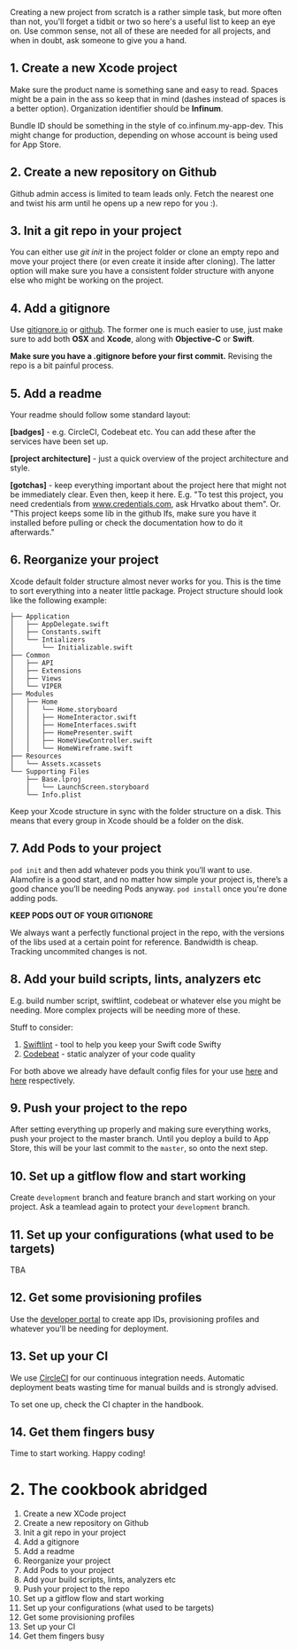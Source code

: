 <div class="markdown-output__summary">
  Creating a new project from scratch is a rather simple task, but more often than not, you'll forget a tidbit or two so here's a useful list to keep an eye on. Use common sense, not all of these are needed for all projects, and when in doubt, ask someone to give you a hand.
</div>

## 1. Create a new Xcode project

Make sure the product name is something sane and easy to read. Spaces might be a pain in the ass so keep that in mind (dashes instead of spaces is a better option). Organization identifier should be **Infinum**.

Bundle ID should be something in the style of co.infinum.my-app-dev. This might change for production, depending on whose account is being used for App Store.

## 2. Create a new repository on Github

Github admin access is limited to team leads only. Fetch the nearest one and twist his arm until he opens up a new repo for you :).

## 3. Init a git repo in your project

You can either use *git init* in the project folder or clone an empty repo and move your project there (or even create it inside after cloning). The latter option will make sure you have a consistent folder structure with anyone else who might be working on the project.

## 4. Add a gitignore

Use [gitignore.io](https://www.gitignore.io/) or [github](https://github.com/github/gitignore). The former one is much easier to use, just make sure to add both **OSX** and **Xcode**, along with **Objective-C** or **Swift**.

**Make sure you have a .gitignore before your first commit.** Revising the repo is a bit painful process.

## 5. Add a readme

Your readme should follow some standard layout:

**[badges]** - e.g. CircleCI, Codebeat etc. You can add these after the services have been set up.

**[project architecture]** - just a quick overview of the project architecture and style.

**[gotchas]** - keep everything important about the project here that might not be immediately clear. Even then, keep it here. E.g. "To test this project, you need credentials from www.credentials.com, ask Hrvatko about them". Or. "This project keeps some lib in the github lfs, make sure you have it installed before pulling or check the documentation how to do it afterwards."
 
## 6. Reorganize your project

Xcode default folder structure almost never works for you. This is the time to sort everything into a neater little package. Project structure should look like the following example:

```
├── Application
│   ├── AppDelegate.swift
│   ├── Constants.swift
│   └── Intializers
│       └── Initializable.swift
├── Common
│   ├── API
│   ├── Extensions
│   ├── Views
│   └── VIPER
├── Modules
│   ├── Home
│   │   └── Home.storyboard
│   │   ├── HomeInteractor.swift
│   │   ├── HomeInterfaces.swift
│   │   ├── HomePresenter.swift
│   │   ├── HomeViewController.swift
│   │   └── HomeWireframe.swift
├── Resources
│   └── Assets.xcassets
└── Supporting Files
    ├── Base.lproj
    │   └── LaunchScreen.storyboard
    └── Info.plist
```

Keep your Xcode structure in sync with the folder structure on a disk. This means that every group in Xcode should be a folder on the disk.

## 7. Add Pods to your project

`pod init` and then add whatever pods you think you’ll want to use. Alamofire is a good start, and no matter how simple your project is, there’s a good chance you’ll be needing Pods anyway. `pod install` once you're done adding pods.

**KEEP PODS OUT OF YOUR GITIGNORE**

We always want a perfectly functional project in the repo, with the versions of the libs used at a certain point for reference. Bandwidth is cheap. Tracking uncommited changes is not.

## 8. Add your build scripts, lints, analyzers etc

E.g. build number script, swiftlint, codebeat or whatever else you might be needing. More complex projects will be needing more of these.

Stuff to consider:
1. [Swiftlint](https://github.com/realm/SwiftLint) - tool to help you keep your Swift code Swifty
2. [Codebeat](https://codebeat.co/) - static analyzer of your code quality

For both above we already have default config files for your use [here]() and [here]() respectively.

## 9. Push your project to the repo

After setting everything up properly and making sure everything works, push your project to the master branch. Until you deploy a build to App Store, this will be your last commit to the `master`, so onto the next step.

## 10. Set up a gitflow flow and start working

Create `development` branch and feature branch and start working on your project. Ask a teamlead again to protect your `development` branch.

## 11. Set up your configurations (what used to be targets)

TBA

## 12. Get some provisioning profiles

Use the [developer portal](https://developer.apple.com/) to create app IDs, provisioning profiles and whatever you'll be needing for deployment.

## 13. Set up your CI

We use [CircleCI](https://circleci.com/) for our continuous integration needs. Automatic deployment beats wasting time for manual builds and is strongly advised. 

To set one up, check the CI chapter in the handbook.

## 14. Get them fingers busy

Time to start working. Happy coding!

# 2. The cookbook abridged

1. Create a new XCode project
2. Create a new repository on Github
3. Init a git repo in your project
4. Add a gitignore
5. Add a readme
6. Reorganize your project
7. Add Pods to your project
8. Add your build scripts, lints, analyzers etc
9. Push your project to the repo
10. Set up a gitflow flow and start working
11. Set up your configurations (what used to be targets)
12. Get some provisioning profiles
13. Set up your CI
14. Get them fingers busy
